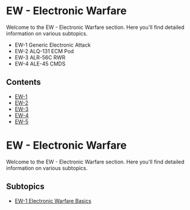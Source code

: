 # EW - Electronic Warfare

Welcome to the EW - Electronic Warfare section. Here you'll find detailed information on various subtopics.
- EW-1 Generic Electronic Attack
- EW-2 ALQ-131 ECM Pod
- EW-3 ALR-56C RWR
- EW-4 ALE-45 CMDS

## Contents

- [EW-1
](ew-1.md)
- [EW-2
](ew-2.md)
- [EW-3
](ew-3.md)
- [EW-4
](ew-4.md)
- [EW-5
](ew-5.md)

# EW - Electronic Warfare

Welcome to the EW - Electronic Warfare section. Here you'll find detailed information on various subtopics.

## Subtopics

- [EW-1 Electronic Warfare Basics](ew-1.md)
